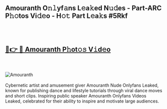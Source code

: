 <h2>Amouranth O𝚗𝚕yf𝚊ns L𝚎a𝚔ed N𝚞𝚍es - Part-ARC P𝚑𝚘tos Vi𝚍𝚎o - H𝚘𝚝 Part L𝚎a𝚔s #5Rkf</h2>
<br>
<br>
<h2><a href="https://sinosizo.online/live/video.php?q=amouranth">🔗👉 🔴 Amouranth P𝚑ot𝚘𝚜 V𝚒d𝚎o</a></h2>
<br>
<br>
<a href="https://sinosizo.online/live/video.php?q=amouranth" rel="nofollow" data-target="animated-image.originalLink"><img src="https://i.imgur.com/0qMVB7G.gif" alt="Amouranth" style="max-width: 100%; display: inline-block;" data-target="animated-image.originalImage"></a>
</div>
<br>
<br>
Cybernetic artist and amusement giver Amouranth Nude Onlyfans Leaked, known for publishing dance and lifestyle tutorials through viral dance moves and short clips. Inspiring public speaker Amouranth Onlyfans Videos Leaked, celebrated for their ability to inspire and motivate large audiences.  
<br>
